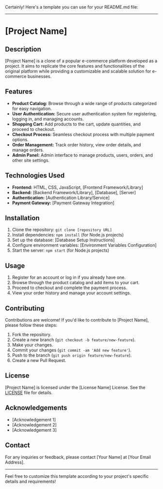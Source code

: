 Certainly! Here's a template you can use for your README.md file:

---

# [Project Name]

## Description
[Project Name] is a clone of a popular e-commerce platform developed as a project. It aims to replicate the core features and functionalities of the original platform while providing a customizable and scalable solution for e-commerce businesses.

## Features
- **Product Catalog:** Browse through a wide range of products categorized for easy navigation.
- **User Authentication:** Secure user authentication system for registering, logging in, and managing accounts.
- **Shopping Cart:** Add products to the cart, update quantities, and proceed to checkout.
- **Checkout Process:** Seamless checkout process with multiple payment options.
- **Order Management:** Track order history, view order details, and manage orders.
- **Admin Panel:** Admin interface to manage products, users, orders, and other site settings.

## Technologies Used
- **Frontend:** HTML, CSS, JavaScript, [Frontend Framework/Library]
- **Backend:** [Backend Framework/Library], [Database], [Server]
- **Authentication:** [Authentication Library/Service]
- **Payment Gateway:** [Payment Gateway Integration]

## Installation
1. Clone the repository: `git clone [repository URL]`
2. Install dependencies: `npm install` (for Node.js projects)
3. Set up the database: [Database Setup Instructions]
4. Configure environment variables: [Environment Variables Configuration]
5. Start the server: `npm start` (for Node.js projects)

## Usage
1. Register for an account or log in if you already have one.
2. Browse through the product catalog and add items to your cart.
3. Proceed to checkout and complete the payment process.
4. View your order history and manage your account settings.

## Contributing
Contributions are welcome! If you'd like to contribute to [Project Name], please follow these steps:
1. Fork the repository.
2. Create a new branch (`git checkout -b feature/new-feature`).
3. Make your changes.
4. Commit your changes (`git commit -am 'Add new feature'`).
5. Push to the branch (`git push origin feature/new-feature`).
6. Create a new Pull Request.

## License
[Project Name] is licensed under the [License Name] License. See the [LICENSE](LICENSE) file for details.

## Acknowledgements
- [Acknowledgement 1]
- [Acknowledgement 2]
- [Acknowledgement 3]

## Contact
For any inquiries or feedback, please contact [Your Name] at [Your Email Address].

---

Feel free to customize this template according to your project's specific details and requirements!
